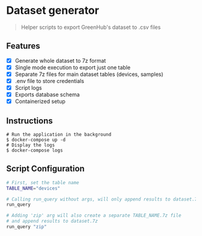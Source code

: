 # Dataset generator

> Helper scripts to export GreenHub's dataset to .csv files

## Features

- [x] Generate whole dataset to 7z format
- [x] Single mode execution to export just one table
- [x] Separate 7z files for main dataset tables (devices, samples)
- [x] .env file to store credentials
- [x] Script logs
- [x] Exports database schema
- [x] Containerized setup

## Instructions

```shell
# Run the application in the background
$ docker-compose up -d
# Display the logs
$ docker-compose logs
```

## Script Configuration

```bash
# First, set the table name
TABLE_NAME="devices"

# Calling run_query without args, will only append results to dataset.7z
run_query

# Adding 'zip' arg will also create a separate TABLE_NAME.7z file
# and append results to dataset.7z
run_query "zip"
```

